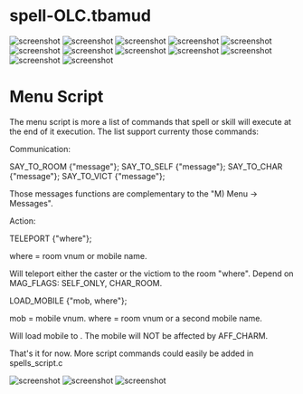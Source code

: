 # spell-OLC.tbamud

![screenshot](https://github.com/Rescator7/spell-OLC.tbamud/blob/master/screenshots/spell-OLC-scr1.jpg)
![screenshot](https://github.com/Rescator7/spell-OLC.tbamud/blob/master/screenshots/spell-OLC-scr2.jpg)
![screenshot](https://github.com/Rescator7/spell-OLC.tbamud/blob/master/screenshots/spell-OLC-scr3.jpg)
![screenshot](https://github.com/Rescator7/spell-OLC.tbamud/blob/master/screenshots/spell-OLC-scr4.jpg)
![screenshot](https://github.com/Rescator7/spell-OLC.tbamud/blob/master/screenshots/spell-OLC-scr5.jpg)
![screenshot](https://github.com/Rescator7/spell-OLC.tbamud/blob/master/screenshots/spell-OLC-scr6.jpg)
![screenshot](https://github.com/Rescator7/spell-OLC.tbamud/blob/master/screenshots/spell-OLC-scr7.jpg)
![screenshot](https://github.com/Rescator7/spell-OLC.tbamud/blob/master/screenshots/spell-OLC-scr8.jpg)
![screenshot](https://github.com/Rescator7/spell-OLC.tbamud/blob/master/screenshots/spell-OLC-scr9.jpg)
![screenshot](https://github.com/Rescator7/spell-OLC.tbamud/blob/master/screenshots/spell-OLC-scr10.jpg)
![screenshot](https://github.com/Rescator7/spell-OLC.tbamud/blob/master/screenshots/spell-OLC-scr11.jpg)
![screenshot](https://github.com/Rescator7/spell-OLC.tbamud/blob/master/screenshots/spell-OLC-scr12.jpg)

# Menu Script

The menu script is more a list of commands that spell or skill will execute at the end of it execution.
The list support currenty those commands:

Communication:

SAY_TO_ROOM {"message"};
SAY_TO_SELF {"message"};
SAY_TO_CHAR {"message"};
SAY_TO_VICT {"message"};

Those messages functions are complementary to the "M) Menu -> Messages".

Action:

TELEPORT {"where"};

where = room vnum or mobile name.

Will teleport either the caster or the victiom to the room "where". 
Depend on MAG_FLAGS: SELF_ONLY, CHAR_ROOM.

LOAD_MOBILE {"mob, where"};

mob = mobile vnum.
where = room vnum or a second mobile name.

Will load mobile <mob> to <where>. The mobile will NOT be affected by AFF_CHARM.

That's it for now.
More script commands could easily be added in spells_script.c

![screenshot](https://github.com/Rescator7/spell-OLC.tbamud/blob/master/screenshots/spell-OLC-scr13.jpg)
![screenshot](https://github.com/Rescator7/spell-OLC.tbamud/blob/master/screenshots/spell-OLC-scr14.jpg)
![screenshot](https://github.com/Rescator7/spell-OLC.tbamud/blob/master/screenshots/spell-OLC-scr15.jpg)
